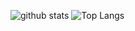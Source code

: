<!--
**Po-Ting-lin/Po-Ting-lin** is a ✨ _special_ ✨ repository because its `README.md` (this file) appears on your GitHub profile.

Here are some ideas to get you started:

- 🔭 I’m currently working on ...
- 🌱 I’m currently learning ...
- 👯 I’m looking to collaborate on ...
- 🤔 I’m looking for help with ...
- 💬 Ask me about ...
- 📫 How to reach me: ...
- 😄 Pronouns: ...
- ⚡ Fun fact: ...
-->

![github stats](https://github-readme-stats.vercel.app/api?username=Po-Ting-lin&show_icons=true)
![Top Langs](https://github-readme-stats.vercel.app/api/top-langs/?username=Po-Ting-lin&layout=compact&hide=html,css)
